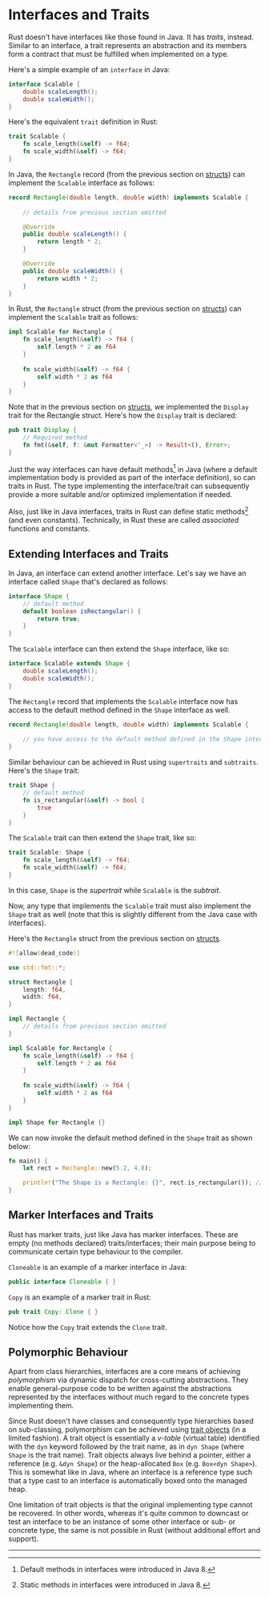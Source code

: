 # Interfaces and Traits

Rust doesn't have interfaces like those found in Java. It has _traits_,
instead. Similar to an interface, a trait represents an abstraction and its
members form a contract that must be fulfilled when implemented on a type.

Here's a simple example of an `interface` in Java:

```java
interface Scalable {
	double scaleLength();
	double scaleWidth();
}
```

Here's the equivalent `trait` definition in Rust:

```rust
trait Scalable {
    fn scale_length(&self) -> f64;
    fn scale_width(&self) -> f64;
}
```

In Java, the `Rectangle` record (from the previous section on [structs]) can implement the `Scalable` interface as follows:

```java
record Rectangle(double length, double width) implements Scalable {
	
	// details from previous section omitted

	@Override
    public double scaleLength() {
        return length * 2;
    }

    @Override
    public double scaleWidth() {
        return width * 2;
    }
}
```

In Rust, the `Rectangle` struct (from the previous section on [structs]) can implement the
`Scalable` trait as follows:

```rust
impl Scalable for Rectangle {
    fn scale_length(&self) -> f64 {
        self.length * 2 as f64
    }
    
    fn scale_width(&self) -> f64 {
        self.width * 2 as f64
    }
}
```

Note that in the previous section on [structs], we implemented the `Display` trait for the Rectangle struct. Here's how the `Display` trait is declared:

```rust
pub trait Display {
    // Required method
    fn fmt(&self, f: &mut Formatter<'_>) -> Result<(), Error>;
}
```

Just the way interfaces can have default methods[^default] in Java (where a default
implementation body is provided as part of the interface definition), so can
traits in Rust. The type implementing the interface/trait can subsequently
provide a more suitable and/or optimized implementation if needed.

Also, just like in Java interfaces, traits in Rust can define static methods[^static] (and even constants). Technically, in Rust these are called _associated_ functions and constants.

## Extending Interfaces and Traits

In Java, an interface can extend another interface. Let's say we have an interface called `Shape` that's declared as follows:

```java
interface Shape {
	// default method
	default boolean isRectangular() {
		return true;
	}
}
```

The `Scalable` interface can then extend the `Shape` interface, like so:

```java
interface Scalable extends Shape {
	double scaleLength();
	double scaleWidth();
}
```

The `Rectangle` record that implements the `Scalable` interface now has access to the default method defined in the `Shape` interface as well.

```java
record Rectangle(double length, double width) implements Scalable {
	
	// you have access to the default method defined in the Shape interface.
}
```

Similar behaviour can be achieved in Rust using `supertraits` and `subtraits`. Here's the `Shape` trait:

```rust
trait Shape {
	// default method
    fn is_rectangular(&self) -> bool {
    	true
    }
}
```

The `Scalable` trait can then extend the `Shape` trait, like so:

```rust
trait Scalable: Shape {
    fn scale_length(&self) -> f64;
    fn scale_width(&self) -> f64;
}
```

In this case, `Shape` is the _supertrait_ while `Scalable` is the _subtrait_.

Now, any type that implements the `Scalable` trait must also implement the `Shape` trait as well (note that this is slightly different from the Java case with interfaces).

Here's the `Rectangle` struct from the previous section on [structs].

```rust
#![allow(dead_code)]

use std::fmt::*;

struct Rectangle {
    length: f64,
    width: f64,
}

impl Rectangle {
    // details from previous section omitted
}

impl Scalable for Rectangle {
    fn scale_length(&self) -> f64 {
        self.length * 2 as f64
    }
    
    fn scale_width(&self) -> f64 {
        self.width * 2 as f64
    }
}

impl Shape for Rectangle {}

```

We can now invoke the default method defined in the `Shape` trait as shown below:

```rust
fn main() {
    let rect = Rectangle::new(5.2, 4.8);

    println!("The Shape is a Rectangle: {}", rect.is_rectangular()); // Will print: The Shape is a Rectangle: true
}
```

## Marker Interfaces and Traits

Rust has marker traits, just like Java has marker interfaces. These are empty (no methods declared) traits/interfaces; their main purpose being to communicate certain type behaviour to the compiler.

`Cloneable` is an example of a marker interface in Java:

```java
public interface Cloneable { }
```

`Copy` is an example of a marker trait in Rust:

```rust
pub trait Copy: Clone { }
```

Notice how the `Copy` trait extends the `Clone` trait.

## Polymorphic Behaviour

Apart from class hierarchies, interfaces are a core means of achieving
_polymorphism_ via dynamic dispatch for cross-cutting abstractions. They enable
general-purpose code to be written against the abstractions represented by the
interfaces without much regard to the concrete types implementing them.

Since Rust doesn't have classes and consequently type hierarchies based on sub-classing, polymorphism can be achieved using [trait objects] (in a limited fashion). A trait
object is essentially a _v-table_ (virtual table) identified with the `dyn`
keyword followed by the trait name, as in `dyn Shape` (where `Shape` is the
trait name). Trait objects always live behind a pointer, either a reference
(e.g. `&dyn Shape`) or the heap-allocated `Box` (e.g. `Box<dyn Shape>`). This
is somewhat like in Java, where an interface is a reference type such that a
type cast to an interface is automatically boxed onto the managed heap.

One limitation of trait objects is that the original
implementing type cannot be recovered. In other words, whereas it's quite
common to downcast or test an interface to be an instance of some other
interface or sub- or concrete type, the same is not possible in Rust (without
additional effort and support).


[structs]: ./structs.md
[trait objects]: https://doc.rust-lang.org/book/ch17-02-trait-objects.html#using-trait-objects-that-allow-for-values-of-different-types

---
[^default]: Default methods in interfaces were introduced in Java 8.
[^static]: Static methods in interfaces were introduced in Java 8.
